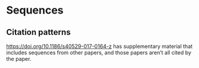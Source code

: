 # Sequences


## Citation patterns

https://doi.org/10.1186/s40529-017-0164-z has supplementary material that includes sequences from other papers, and those papers aren’t all cited by the paper.
